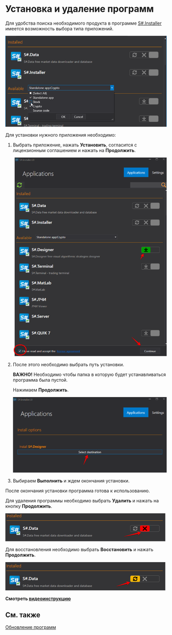 # Установка и удаление программ 

Для удобства поиска необходимого продукта в программе [S\#.Installer](SharpInstaller.md) имеется возможность выбора типа приложений.

![choose installer](../images/choose_installer.png)

Для установки нужного приложения необходимо:

1. Выбрать приложение, нажать **Установить**, согласится с лицензионным соглашением и нажать на **Продолжить**.

   ![download installer](../images/download_installer.png)
2. После этого необходимо выбрать путь установки.

   **ВАЖНО\!** Необходимо чтобы папка в которую будет устанавливаться программа была пустой.

   Нажимаем **Продолжить**.

   ![direction installer](../images/direction_installer.png)
3. Выбираем **Выполнить** и ждем окончания установки.

После окончания установки программа готова к использованию.

Для удаления программы необходимо выбрать **Удалить** и нажать на кнопку **Продолжить**.

![del installer](../images/del_installer.png)

Для восстановления необходимо выбрать **Восстановить** и нажать **Продолжить**.

![repair installer](../images/repair_installer.png)

**Смотреть [видеоинструкцию](InstallerSetupPrograms.md)**

## См. также

[Обновление программ](Installer_software_update.md)
